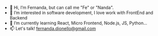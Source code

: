 - 👋 Hi, I’m Fernanda, but can call me "Fe" or "Nanda".
- 👀 I’m interested in software development, I love work with FrontEnd and Backend
- 🌱 I’m currently learning React, Micro Frontend, Node.js, JS, Python...
- 📫 Let's talk! fernanda.dionello@gmail.com
